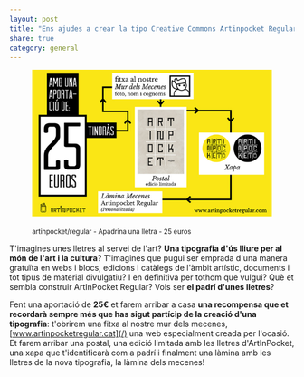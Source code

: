 ```yaml
---
layout: post
title: "Ens ajudes a crear la tipo Creative Commons Artinpocket Regular?"
share: true
category: general
---
```


<figure class="text-center">
	<img src="/public/img/03-verkami-apadrina-una-lletra-artinpocket-regular-25-euros.jpg" alt="artinpocket/regular - Apadrina una lletra - 25 euros" title="artinpocket/regular - Apadrina una lletra - 25 euros">
	<figcaption>
		<p><small>artinpocket/regular - Apadrina una lletra - 25 euros</small></p>
	</figcaption>
</figure>

T'imagines unes lletres al servei de l'art? **Una tipografia d'ús lliure per al món de l'art i la cultura**? T'imagines que pugui ser emprada d'una manera gratuïta en webs i blocs, edicions i catàlegs de l'àmbit artístic, documents i tot tipus de material divulgatiu?  I en definitiva per tothom que vulgui? Què et sembla construir ArtInPocket Regular? Vols ser **el padrí d'unes lletres**?

<!--more--> 

Fent una aportació de **25€** et farem arribar a casa **una recompensa que et recordarà sempre més que has sigut partícip de la creació d'una tipografia**:  t'obrirem una fitxa al nostre mur dels mecenes, [www.artinpocketregular.cat](/) una web especialment creada per l'ocasió. Et farem arribar una postal, una edició limitada amb les lletres d'ArtInPocket, una xapa que t'identificarà com a padrí i finalment una làmina amb les lletres de la nova tipografia, la làmina dels mecenes!